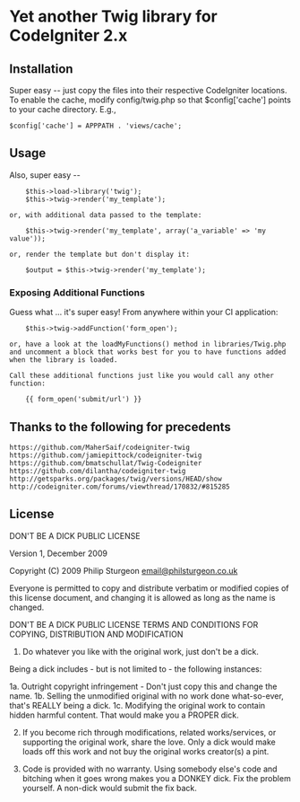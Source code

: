 # Yet another Twig library for CodeIgniter 2.x

## Installation

Super easy -- just copy the files into their respective CodeIgniter locations. To enable the cache, modify config/twig.php so that $config['cache'] points to your cache directory. E.g.,

	$config['cache'] = APPPATH . 'views/cache';

## Usage

Also, super easy --

		$this->load->library('twig');
		$this->twig->render('my_template');

	or, with additional data passed to the template:
	
		$this->twig->render('my_template', array('a_variable' => 'my value'));

	or, render the template but don't display it:
	
		$output = $this->twig->render('my_template');

### Exposing Additional Functions

Guess what ... it's super easy! From anywhere within your CI application:

		$this->twig->addFunction('form_open');
	
	or, have a look at the loadMyFunctions() method in libraries/Twig.php and uncomment a block that works best for you to have functions added when the library is loaded.
	
	Call these additional functions just like you would call any other function:
	
		{{ form_open('submit/url') }}

## Thanks to the following for precedents

	https://github.com/MaherSaif/codeigniter-twig
	https://github.com/jamiepittock/codeigniter-twig
	https://github.com/bmatschullat/Twig-Codeigniter
	https://github.com/dilantha/codeigniter-twig
	http://getsparks.org/packages/twig/versions/HEAD/show
	http://codeigniter.com/forums/viewthread/170832/#815285

## License
DON'T BE A DICK PUBLIC LICENSE

Version 1, December 2009

Copyright (C) 2009 Philip Sturgeon <email@philsturgeon.co.uk>

Everyone is permitted to copy and distribute verbatim or modified copies of this license document, and changing it is allowed as long as the name is changed.

DON'T BE A DICK PUBLIC LICENSE
TERMS AND CONDITIONS FOR COPYING, DISTRIBUTION AND MODIFICATION

1. Do whatever you like with the original work, just don't be a dick.

Being a dick includes - but is not limited to - the following instances:

1a. Outright copyright infringement - Don't just copy this and change the name.
1b. Selling the unmodified original with no work done what-so-ever, that's REALLY being a dick.
1c. Modifying the original work to contain hidden harmful content. That would make you a PROPER dick.

2. If you become rich through modifications, related works/services, or supporting the original work, share the love. Only a dick would make loads off this work and not buy the original works creator(s) a pint.

3. Code is provided with no warranty. Using somebody else's code and bitching when it goes wrong makes you a DONKEY dick. Fix the problem yourself. A non-dick would submit the fix back.